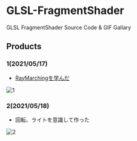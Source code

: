 # GLSL-FragmentShader

GLSL FragmentShader Source Code & GIF Gallary

## Products

### 1(2021/05/17)
- [RayMarchingを学んだ](./Products/1/1.glsl)

![1](./Products/1/1.gif)

### 2(2021/05/18)
- 回転、ライトを意識して作った

![2](./Products/2/2.gif)
